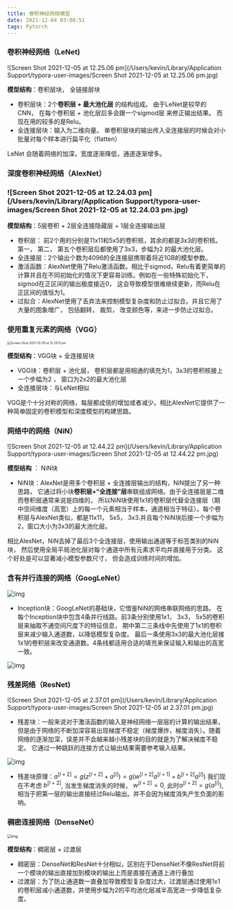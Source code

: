 ```yaml
---
title: 卷积神经网络模型
date: 2021-12-04 03:08:51
tags: Pytorch
---
```


### 卷积神经网络（LeNet)

![Screen Shot 2021-12-05 at 12.25.06 pm](/Users/kevin/Library/Application Support/typora-user-images/Screen Shot 2021-12-05 at 12.25.06 pm.jpg)

**模型结构**：卷积层块， 全链接层块

* 卷积层块：2个**卷积层 + 最大池化层** 的结构组成。 由于LeNet是较早的CNN， 在每个卷积层 + 池化层后多会跟一个sigmod层 来修正输出结果。 而现在用的较多的是Relu。
* 全连接层块：输入为二维向量。 单卷积层块的输出传入全连接层的时候会对小批量对每个样本进行扁平化（flatten）

LeNet 会随着网络的加深，宽度逐渐降低，通道逐渐增多。

### 深度卷积神经网络（AlexNet）

### ![Screen Shot 2021-12-05 at 12.24.03 pm](/Users/kevin/Library/Application Support/typora-user-images/Screen Shot 2021-12-05 at 12.24.03 pm.jpg)

**模型结构**：5层卷积 + 2层全连接隐藏层 + 1层全连接输出层

* 卷积层： 前2个用的分别是11x11和5x5的卷积核，其余的都是3x3的卷积核。 第一， 第二， 第五个卷积层后都使用了3x3，步幅为2 的最大池化层。
* 全连接层：2个输出个数为4096的全连接层携带着将近1GB的模型参数。 
* 激活函数：AlexNet使用了Relu激活函数。相比于sigmod，Relu有着更简单的计算并且在不同初始化的情况下更容易训练。例如在一些特殊初始化下， sigmod在正区间的输出极度接近0， 这会导致模型很难继续更新，而Relu在正区间的值恒为1。
* 过拟合：AlexNet使用了丢弃法来控制模型复杂度和防止过拟合。并且它用了大量的图象增广， 包括翻转， 裁剪， 改变颜色等，来进一步防止过拟合。

### 使用重复元素的网络（VGG）

<img src="/Users/kevin/Library/Application Support/typora-user-images/Screen Shot 2021-12-05 at 12.29.11 pm.jpg" alt="Screen Shot 2021-12-05 at 12.29.11 pm" style="zoom:50%;" />

**模型结构**：VGG块 + 全连接层块

* VGG块：卷积层 + 池化层， 卷积层都是用相通的填充为1，3x3的卷积核接上一个步幅为2 ， 窗口为2x2的最大池化层
* 全连接层块：与LeNet相似

VGG是个十分对称的网络，每层都成倍的增加或者减少。相比AlexNet它提供了一种简单固定的卷积模型和深度模型的构建思路。

### 网络中的网络（NiN）

![Screen Shot 2021-12-05 at 12.44.22 pm](/Users/kevin/Library/Application Support/typora-user-images/Screen Shot 2021-12-05 at 12.44.22 pm.jpg)

**模型结构** ： NiN块

* NiN块：AlexNet是用多个卷积层 + 全连接层输出的结构，NiN提出了另一种思路， 它通过将小块**卷积层+“全连接”层**串联组成网络。由于全连接层是二维而卷积层通常来说是四维的， 所以NiN块使用1x1的卷积层代替全连接层（期中空间维度（高宽）上的每一个元素相当于样本，通道相当于特征）。每个卷积层与AlexNet类似，都是11x11， 5x5， 3x3.并且每个NiN块后接一个步幅为2，窗口大小为3x3的最大池化层。 

相比AlexNet，NiN去掉了最后3个全连接层，使用输出通道等于标签类别的NiN块， 然后使用全局平局池化层对每个通道中所有元素求平均并直接用于分类。 这个好处是可以显著减小模型参数尺寸， 但会造成训练时间的增加。 

### 含有并行连接的网络（GoogLeNet）

![img](https://pytorch.org/assets/images/googlenet1.png)

* Inception块：GoogLeNet的基础块，它借鉴NiN的网络串联网络的思路。 在每个Inception块中包含4条并行线路。前3条分别使用1x1， 3x3， 5x5的卷积层来抽取不通空间尺度下的特征信息， 期中第二三条线中先使用了1x1的卷积层来减少输入通道数，以降低模型复杂度。 最后一条使用3x3的最大池化层接1x1的卷积层来改变通道数。4条线都适用合适的填充来保证输入和输出的高宽一致。 

![img](https://miro.medium.com/max/2542/1*rXcdL9OV5YKlYyks9XK-wA.png)

### 残差网络（ResNet)

![Screen Shot 2021-12-05 at 2.37.01 pm](/Users/kevin/Library/Application Support/typora-user-images/Screen Shot 2021-12-05 at 2.37.01 pm.jpg)

* 残差块：一般来说对于激活函数的输入是神经网络一层层的计算的输出结果，但是由于网络的不断加深容易出现梯度不稳定（梯度爆炸，梯度消失）。随着网络的逐渐加深，误差并不会越来越小残差块的目的就是为了解决梯度不稳定。 它通过一种跳跃的连接方式让输出结果需要参考输入结果。	

![img](https://miro.medium.com/max/874/1*R-Yzqn6VLmIyITO3ZxA1sQ.png)

* 残差块原理：$a^{[l+2]}=g(z^{[l+2]}+a^{[l]})=g(w^{[l+2]}a^{[l+1]} + b^{[l+2]}a^{[l]})$ 我们现在不考虑 $b^{[l+2]}$, 当发生梯度消失的时候， $w^{[l+2]}=0$, 此时$a^{[l+2]}=g(a^{[l]})$, 相当于把第一层的输出直接经过Relu输出。并不会因为梯度消失产生负面的影响。 



### 稠密连接网络（DenseNet）

<img src="https://pytorch.org/assets/images/densenet1.png" alt="img" style="zoom:60%;" />

**模型结构**：稠密层 + 过渡层

* 稠密层：DenseNet和ResNet十分相似，区别在于DenseNet不像ResNet将前一个模块的输出直接加到模块的输出上而是直接在通道上进行叠加
* 过渡层：为了防止通道数一直叠加导致模型复杂度过大，过渡层通过使用1x1的卷积层减小通道数，并使用步幅为2的平均池化层减半高宽进一步降低复杂度。 







 
